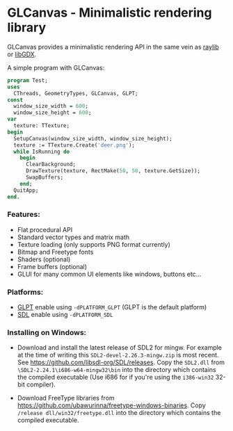 # GLCanvas - Minimalistic rendering library

GLCanvas provides a minimalistic rendering API in the same vein as [raylib](https://www.raylib.com) or [libGDX](https://libgdx.badlogicgames.com).

A simple program with GLCanvas:

```pascal
program Test;
uses
  CThreads, GeometryTypes, GLCanvas, GLPT;
const
  window_size_width = 600;
  window_size_height = 600;
var
  texture: TTexture;
begin
  SetupCanvas(window_size_width, window_size_height);
  texture := TTexture.Create('deer.png');
  while IsRunning do
    begin
      ClearBackground;
      DrawTexture(texture, RectMake(50, 50, texture.GetSize));
      SwapBuffers;
    end;
  QuitApp;
end.
```

### Features:

 - Flat procedural API
 - Standard vector types and matrix math
 - Texture loading (only supports PNG format currently)
 - Bitmap and Freetype fonts
 - Shaders (optional)
 - Frame buffers (optional)
 - GLUI for many common UI elements like windows, buttons etc...

### Platforms:

 - [GLPT](https://github.com/genericptr/GLPT) enable using `-dPLATFORM_GLPT` (GLPT is the default platform)
 - [SDL](https://github.com/libsdl-org/SDL) enable using `-dPLATFORM_SDL`

 ### Installing on Windows:
 
 - Download and install the latest release of SDL2 for mingw. For example at the time of writing this `SDL2-devel-2.26.3-mingw.zip` is most recent. See https://github.com/libsdl-org/SDL/releases. Copy the `SDL2.dll` from `\SDL2-2.24.1\i686-w64-mingw32\bin` into the directory which contains the compiled executable (Use i686 for if you're using the `i386-win32` 32-bit compiler).

 - Download FreeType libraries from https://github.com/ubawurinna/freetype-windows-binaries. Copy `/release dll/win32/freetype.dll` into the directory which contains the compiled executable.